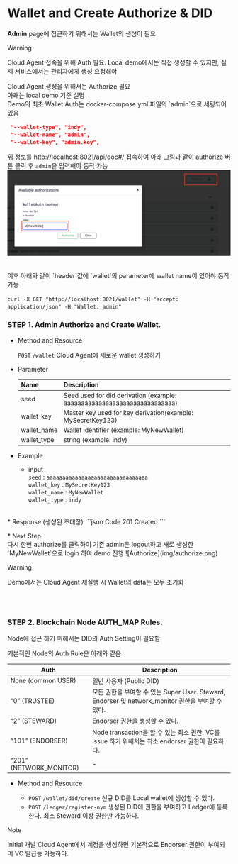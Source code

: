 Wallet and Create Authorize & DID 
================

**Admin** page에 접근하기 위해서는 Wallet의 생성이 필요
<br>

<div class="admonition warning">
<p class="admonition-title">Warning</p>
<p> Cloud Agent 접속을 위해 Auth 필요. Local demo에서는 직접 생성할 수 있지만, 실제 서비스에서는 관리자에게 생성 요청해야 </p>
</div>
    

<p></p>
Cloud Agent 생성을 위해서는 Authorize 필요 <br>
아래는 local demo 기준 설명 <br>
Demo의 최초 Wallet Auth는 docker-compose.yml 파일의 `admin`으로 세팅되어 있음

```json
 "--wallet-type", "indy",
 "--wallet-name", "admin",
 "--wallet-key", "admin.key",
```

위 정보를 http://localhost:8021/api/doc#/ 접속하여 아래 그림과 같이 authorize 버튼 클릭 후 `admin`을 입력해야 동작 가능
![Authorize](img/authorize.png)

<br>
이후 아래와 같이 `header`값에 `wallet`의 parameter에 wallet name이 있어야 동작 가능

`curl -X GET "http://localhost:8021/wallet" -H "accept: application/json" -H "Wallet: admin"`

<p></p>

### STEP 1. Admin Authorize and Create Wallet.

* Method and Resource

    `POST` `/wallet` Cloud Agent에 새로운 wallet 생성하기
<p></p>

* Parameter

     Name | Description 
     --- | --- 
     seed | Seed used for did derivation (example: aaaaaaaaaaaaaaaaaaaaaaaaaaaaaaaa)
     wallet_key | Master key used for key derivation(example: MySecretKey123)
     wallet_name | Wallet identifier (example: MyNewWallet)            
     wallet_type | string (example: indy)


<p></p>

* Example 

    * input <br>
    `seed` : `aaaaaaaaaaaaaaaaaaaaaaaaaaaaaaaa`<br>
    `wallet_key` : `MySecretKey123`<br>
    `wallet_name` : `MyNewWallet`<br>
    `wallet_type` : `indy`<br>

<br>
    * Response  (생성된 초대장)
```json
Code 201
Created
```
    
<p></p>
* Next Step
<br>
다시 한번 authorize를 클릭하여 기존 admin은 logout하고 새로 생성한 `MyNewWallet`으로 login 하여 demo 진행     
![Authorize](img/authorize.png)

<div class="admonition warning">
<p class="admonition-title">Warning</p>
<p> Demo에서는 Cloud Agent 재실행 시 Wallet의 data는 모두 초기화  </p>
</div>
<br>
<br>

### STEP 2. Blockchain Node AUTH_MAP Rules.

Node에 접근 하기 위해서는 DID의 Auth Setting이 필요함 <br>

기본적인 Node의 Auth Rule은 아래와 같음

Auth | Description
--- | ---
None (common USER) | 일반 사용자 (Public DID)
“0” (TRUSTEE) | 모든 권한을 부여할 수 있는 Super User. Steward, Endorser 및 network_monitor 권한을 부여할 수 있다.
“2” (STEWARD) | Endorser 권한을 생성할 수 있다.
“101” (ENDORSER) | Node transaction을 할 수 있는 최소 권한. VC를 issue 하기 위해서는 최소 endorser 권한이 필요하다.
“201” (NETWORK_MONITOR) | -

* Method and Resource

   - `POST` `/wallet/did/create` 신규 DID를 Local wallet에 생성할 수 있다.
   - `POST` `/ledger/register-nym` 생성된 DID에 권한을 부여하고 Ledger에 등록한다. 최소 Steward 이상 권한만 가능하다.
   
   
<div class="admonition Note">
<p class="admonition-title">Note</p>
<p> Initial 개발 Cloud Agent에서 계정을 생성하면 기본적으로 Endorser 권한이 부여되어 VC 발급등 가능하다.</p>
</div>